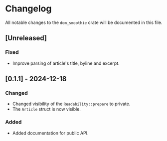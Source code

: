 # Changelog

All notable changes to the `dom_smoothie` crate will be documented in this file.

## [Unreleased]

### Fixed

- Improve parsing of article's title, byline and excerpt.


## [0.1.1] - 2024-12-18

### Changed

- Changed visibility of the `Readability::prepare` to private.
- The `Article` struct is now visible.

### Added

- Added documentation for public API.
